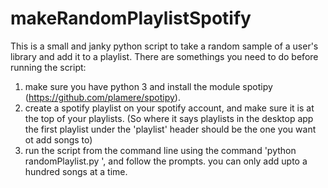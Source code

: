 # makeRandomPlaylistSpotify
This is a small and janky python script to take a random sample of a user's library and add it to a playlist. There are somethings you need to do before running the script:
1) make sure you have python 3 and install the module spotipy (https://github.com/plamere/spotipy). 
2) create a spotify playlist on your spotify account, and make sure it is at the top of your playlists. (So where it says playlists in the desktop app the first playlist under the 'playlist' header should be the one you want ot add songs to)
3) run the script from the command line  using the command 'python randomPlaylist.py <your username> <number of songs to add>', and follow the prompts. you can only add upto a hundred songs at a time. 
